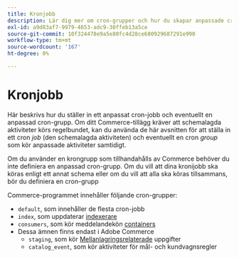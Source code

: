 ```yaml
---
title: Kronjobb
description: Lär dig mer om cron-grupper och hur du skapar anpassade cron-jobb i Adobe Commerce. Upptäck schemalagda aktivitetsinställningar och konfiguration av kundgrupp.
exl-id: a9d83af7-9979-4653-adc9-30ffeb13a5ce
source-git-commit: 10f324478e9a5e80fc4d28ce680929687291e990
workflow-type: tm+mt
source-wordcount: '167'
ht-degree: 0%

---
```


# Kronjobb

Här beskrivs hur du ställer in ett anpassat cron-jobb och eventuellt en anpassad cron-grupp. Om ditt Commerce-tillägg kräver att schemalagda aktiviteter körs regelbundet, kan du använda de här avsnitten för att ställa in ett cron _job_ (den schemalagda aktiviteten) och eventuellt en cron _group_ som kör anpassade aktiviteter samtidigt.

Om du använder en krongrupp som tillhandahålls av Commerce behöver du inte definiera en anpassad cron-grupp. Om du vill att dina kronijobb ska köras enligt ett annat schema eller om du vill att alla ska köras tillsammans, bör du definiera en cron-grupp

Commerce-programmet innehåller följande cron-grupper:

- `default`, som innehåller de flesta cron-jobb
- `index`, som uppdaterar [indexerare](../cli/manage-indexers.md)
- `consumers`, som kör meddelandekön [containers](../cli/start-message-queues.md)
- Dessa ämnen finns endast i Adobe Commerce
   - `staging`, som kör [Mellanlagringsrelaterade](https://experienceleague.adobe.com/sv/docs/commerce-admin/content-design/staging/content-staging) uppgifter
   - `catalog_event`, som kör aktiviteter för mål- och kundvagnsregler

